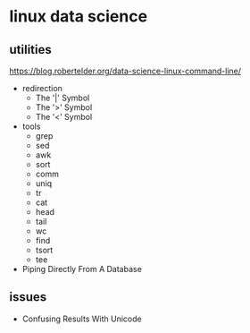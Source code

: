 # linux data science

## utilities
https://blog.robertelder.org/data-science-linux-command-line/
- redirection
  - The '|' Symbol
  - The '>' Symbol
  - The '<' Symbol
- tools
  - grep
  - sed
  - awk
  - sort
  - comm
  - uniq
  - tr
  - cat
  - head
  - tail
  - wc
  - find
  - tsort
  - tee
- Piping Directly From A Database

## issues
- Confusing Results With Unicode
